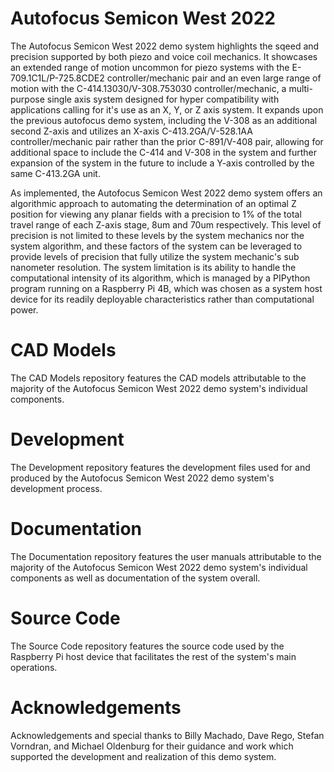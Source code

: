 # Autofocus Semicon West 2022
The Autofocus Semicon West 2022 demo system highlights the sqeed and precision supported by both piezo and voice coil mechanics. It showcases an extended range of motion uncommon for piezo systems with the E-709.1C1L/P-725.8CDE2 controller/mechanic pair and an even large range of motion with the C-414.13030/V-308.753030 controller/mechanic, a multi-purpose single axis system designed for hyper compatibility with applications calling for it's use as an X, Y, or Z axis system. It expands upon the previous autofocus demo system, including the V-308 as an additional second Z-axis and utilizes an X-axis C-413.2GA/V-528.1AA controller/mechanic pair rather than the prior C-891/V-408 pair, allowing for additional space to include the C-414 and V-308 in the system and further expansion of the system in the future to include a Y-axis controlled by the same C-413.2GA unit.

As implemented, the Autofocus Semicon West 2022 demo system offers an algorithmic approach to automating the determination of an optimal Z position for viewing any planar fields with a precision to 1% of the total travel range of each Z-axis stage, 8um and 70um respectively. This level of precision is not limited to these levels by the system mechanics nor the system algorithm, and these factors of the system can be leveraged to provide levels of precision that fully utilize the system mechanic's sub nanometer resolution. The system limitation is its ability to handle the computational intensity of its algorithm, which is managed by a PIPython program running on a Raspberry Pi 4B, which was chosen as a system host device for its readily deployable characteristics rather than computational power.

# CAD Models
The CAD Models repository features the CAD models attributable to the majority of the Autofocus Semicon West 2022 demo system's individual components.

# Development
The Development repository features the development files used for and produced by the Autofocus Semicon West 2022 demo system's development process.

# Documentation
The Documentation repository features the user manuals attributable to the majority of the Autofocus Semicon West 2022 demo system's individual components as well as documentation of the system overall.

# Source Code
The Source Code repository features the source code used by the Raspberry Pi host device that facilitates the rest of the system's main operations.

# Acknowledgements
Acknowledgements and special thanks to Billy Machado, Dave Rego, Stefan Vorndran, and Michael Oldenburg for their guidance and work which supported the development and realization of this demo system.

